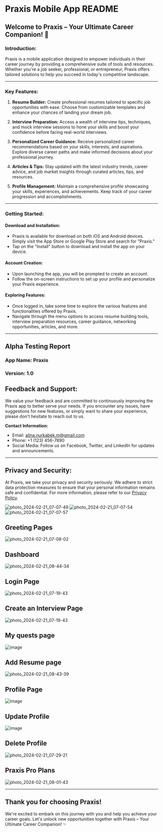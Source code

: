 # Praxis Mobile App README

## Welcome to Praxis – Your Ultimate Career Companion! :rocket:

### Introduction:
Praxis is a mobile application designed to empower individuals in their career journey by providing a comprehensive suite of tools and resources. Whether you're a job seeker, professional, or entrepreneur, Praxis offers tailored solutions to help you succeed in today's competitive landscape.

---

### Key Features:

1. **Resume Builder:** Create professional resumes tailored to specific job opportunities with ease. Choose from customizable templates and enhance your chances of landing your dream job.

2. **Interview Preparation:** Access a wealth of interview tips, techniques, and mock interview sessions to hone your skills and boost your confidence before facing real-world interviews.

3. **Personalized Career Guidance:** Receive personalized career recommendations based on your skills, interests, and aspirations. Explore diverse career paths and make informed decisions about your professional journey.

4. **Articles & Tips:** Stay updated with the latest industry trends, career advice, and job market insights through curated articles, tips, and resources.

5. **Profile Management:** Maintain a comprehensive profile showcasing your skills, experiences, and achievements. Keep track of your career progression and accomplishments.

---

### Getting Started:

#### Download and Installation:

- Praxis is available for download on both iOS and Android devices. Simply visit the App Store or Google Play Store and search for "Praxis."
- Tap on the "Install" button to download and install the app on your device.

#### Account Creation:

- Upon launching the app, you will be prompted to create an account. 
- Follow the on-screen instructions to set up your profile and personalize your Praxis experience.

#### Exploring Features:

- Once logged in, take some time to explore the various features and functionalities offered by Praxis.
- Navigate through the menu options to access resume building tools, interview preparation resources, career guidance, networking opportunities, articles, and more.

---

## Alpha Testing Report

### App Name: Praxis
### Version: 1.0





## Feedback and Support:
We value your feedback and are committed to continuously improving the Praxis app to better serve your needs. If you encounter any issues, have suggestions for new features, or simply want to share your experience, please don't hesitate to reach out to us.

**Contact Information:**
- Email: alina.nurkabek.m@gmail.com
- Phone: +1 (123) 456-7890
- Social Media: Follow us on Facebook, Twitter, and LinkedIn for updates and announcements.

---

## Privacy and Security:
At Praxis, we take your privacy and security seriously. We adhere to strict data protection measures to ensure that your personal information remains safe and confidential. For more information, please refer to our [Privacy Policy](link-to-privacy-policy).


![photo_2024-02-21_07-07-49](https://github.com/alina-nurkabek/praxis_app/assets/119506615/ad9adfce-c138-4a07-959a-d0b9b8e48e06)
![photo_2024-02-21_07-07-54](https://github.com/alina-nurkabek/praxis_app/assets/119506615/4cc8b461-5302-4555-b403-5f1743716932)
![photo_2024-02-21_07-07-57](https://github.com/alina-nurkabek/praxis_app/assets/119506615/417f5ddf-35ef-4dd3-85d9-adec941bf6f4)
## Greeting Pages
![photo_2024-02-21_07-08-02](https://github.com/alina-nurkabek/praxis_app/assets/119506615/67587737-f697-4315-87a6-3ae652753fa9)

## Dashboard
![photo_2024-02-21_08-44-34](https://github.com/alina-nurkabek/praxis_app/assets/119506615/0d6bee4c-7541-483f-b7bb-e34db482a260)


## Login Page
![photo_2024-02-21_07-19-43](https://github.com/alina-nurkabek/praxis_app/assets/119506615/3318c266-2365-454a-8381-ae72ecb3b7ac)
## Create an Interview Page
![photo_2024-02-21_07-19-43](https://github.com/alina-nurkabek/praxis_app/assets/119506615/9e486495-5600-49a6-bcd2-64d1bbfb1c83)
## My quests page
![image](https://github.com/alina-nurkabek/praxis_app/assets/119506615/d7d8ced6-8bcd-4c6a-9565-c76a117a02f7)



## Add Resume page
![photo_2024-02-21_08-43-39](https://github.com/alina-nurkabek/praxis_app/assets/119506615/067ec753-0a5d-4d2d-96a5-0cdc730eb974)


## Profile Page
![image](https://github.com/alina-nurkabek/praxis_app/assets/119506615/9283ee36-4265-4639-b24c-59887408f9b5)



## Update Profile
![image](https://github.com/alina-nurkabek/praxis_app/assets/119506615/3ac12f8a-b826-4484-9bb1-96d9a0e05675)



## Delete Profile
![photo_2024-02-21_07-29-21](https://github.com/alina-nurkabek/praxis_app/assets/119506615/d6272b41-825b-40e6-8d50-02c1cb6c7c40)

## Praxis Pro Plans
![photo_2024-02-21_08-01-43](https://github.com/alina-nurkabek/praxis_app/assets/119506615/3b1517bb-1e4d-4181-8f18-700c0d8050f7)


---

## Thank you for choosing Praxis!
We're excited to embark on this journey with you and help you achieve your career goals. Let's unlock new opportunities together with Praxis – Your Ultimate Career Companion! :sparkles:
